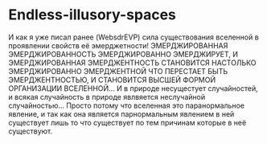 # Endless-illusory-spaces
И как я уже писал ранее (WebsdrEVP) сила существования вселенной в проявлении свойств её эмерджетности! ЭМЕРДЖИРОВАННАЯ ЭМЕРДЖИРОВАННОСТЬ ЭМЕРДЖИРОВАННО ЭМЕРДЖИРУЕТ, И ЭМЕРДЖИРОВАННАЯ ЭМЕРДЖЕНТНОСТЬ СТАНОВИТСЯ НАСТОЛЬКО ЭМЕРДЖИРОВАННО ЭМЕРДЖЕНТНОЙ ЧТО ПЕРЕСТАЕТ БЫТЬ ЭМЕРДЖЕНТНОСТЬЮ, И СТАНОВИТСЯ ВЫСШЕЙ ФОРМОЙ ОРГАНИЗАЦИИ ВСЕЛЕННОЙ... И в природе несущестует случайностей, и всякая случайность в природе явлвяется неслучайной случайностью... Просто потому что вселенная это паранормальное явление, и так как она является парнормальным явлением в ней существует лишь то что существует по тем причинам которые в неё существуют.
